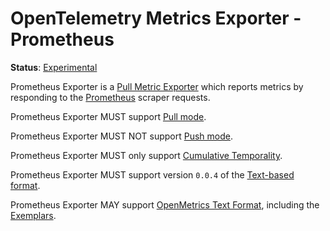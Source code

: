 # OpenTelemetry Metrics Exporter - Prometheus

**Status**: [Experimental](../../document-status.md)

Prometheus Exporter is a [Pull Metric Exporter](../sdk.md#pull-metric-exporter)
which reports metrics by responding to the [Prometheus](https://prometheus.io/)
scraper requests.

Prometheus Exporter MUST support [Pull mode](../sdk.md#pull-metric-exporter).

Prometheus Exporter MUST NOT support [Push
mode](../sdk.md#push-metric-exporter).

Prometheus Exporter MUST only support [Cumulative
Temporality](../datamodel.md#temporality).

Prometheus Exporter MUST support version `0.0.4` of the [Text-based
format](https://github.com/prometheus/docs/blob/main/content/docs/instrumenting/exposition_formats.md#text-based-format).

Prometheus Exporter MAY support [OpenMetrics Text
Format](https://github.com/prometheus/docs/blob/main/content/docs/instrumenting/exposition_formats.md#openmetrics-text-format),
including the
[Exemplars](https://github.com/OpenObservability/OpenMetrics/blob/main/specification/OpenMetrics.md#exemplars).
